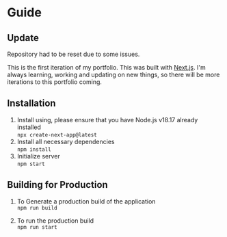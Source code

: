 # Guide

## Update
Repository had to be reset due to some issues.

This is the first iteration of my portfolio. This was built with [Next.js](https://nextjs.org/). I'm always learning, working and updating on new things, so there will be more iterations to this portfolio coming.

## Installation

1. Install using, please ensure that you have Node.js v18.17 already installed  
   `npx create-next-app@latest`
2. Install all necessary dependencies  
   `npm install`
3. Initialize server  
   `npm start`

## Building for Production

1. To Generate a production build of the application  
`npm run build`

2. To run the production build  
`npm run start`
